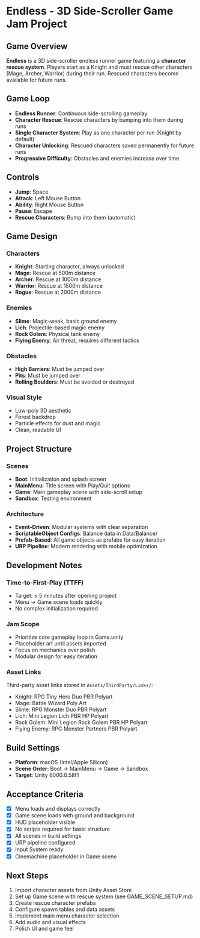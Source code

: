 # Endless - 3D Side-Scroller Game Jam Project

## Game Overview
**Endless** is a 3D side-scroller endless runner game featuring a **character rescue system**. Players start as a Knight and must rescue other characters (Mage, Archer, Warrior) during their run. Rescued characters become available for future runs.

## Game Loop
- **Endless Runner**: Continuous side-scrolling gameplay
- **Character Rescue**: Rescue characters by bumping into them during runs
- **Single Character System**: Play as one character per run (Knight by default)
- **Character Unlocking**: Rescued characters saved permanently for future runs
- **Progressive Difficulty**: Obstacles and enemies increase over time

## Controls
- **Jump**: Space
- **Attack**: Left Mouse Button
- **Ability**: Right Mouse Button
- **Pause**: Escape
- **Rescue Characters**: Bump into them (automatic)

## Game Design

### Characters
- **Knight**: Starting character, always unlocked
- **Mage**: Rescue at 500m distance
- **Archer**: Rescue at 1000m distance  
- **Warrior**: Rescue at 1500m distance
- **Rogue**: Rescue at 2000m distance

### Enemies
- **Slime**: Magic-weak, basic ground enemy
- **Lich**: Projectile-based magic enemy
- **Rock Golem**: Physical tank enemy
- **Flying Enemy**: Air threat, requires different tactics

### Obstacles
- **High Barriers**: Must be jumped over
- **Pits**: Must be jumped over
- **Rolling Boulders**: Must be avoided or destroyed

### Visual Style
- Low-poly 3D aesthetic
- Forest backdrop
- Particle effects for dust and magic
- Clean, readable UI

## Project Structure

### Scenes
- **Boot**: Initialization and splash screen
- **MainMenu**: Title screen with Play/Quit options
- **Game**: Main gameplay scene with side-scroll setup
- **Sandbox**: Testing environment

### Architecture
- **Event-Driven**: Modular systems with clear separation
- **ScriptableObject Configs**: Balance data in Data/Balance/
- **Prefab-Based**: All game objects as prefabs for easy iteration
- **URP Pipeline**: Modern rendering with mobile optimization

## Development Notes

### Time-to-First-Play (TTFF)
- Target: ≤ 5 minutes after opening project
- Menu → Game scene loads quickly
- No complex initialization required

### Jam Scope
- Prioritize core gameplay loop in Game.unity
- Placeholder art until assets imported
- Focus on mechanics over polish
- Modular design for easy iteration

### Asset Links
Third-party asset links stored in `Assets/ThirdParty/Links/`:
- Knight: RPG Tiny Hero Duo PBR Polyart
- Mage: Battle Wizard Poly Art
- Slime: RPG Monster Duo PBR Polyart
- Lich: Mini Legion Lich PBR HP Polyart
- Rock Golem: Mini Legion Rock Golem PBR HP Polyart
- Flying Enemy: RPG Monster Partners PBR Polyart

## Build Settings
- **Platform**: macOS (Intel/Apple Silicon)
- **Scene Order**: Boot → MainMenu → Game → Sandbox
- **Target**: Unity 6000.0.58f1

## Acceptance Criteria
- [x] Menu loads and displays correctly
- [x] Game scene loads with ground and background
- [x] HUD placeholder visible
- [x] No scripts required for basic structure
- [x] All scenes in build settings
- [x] URP pipeline configured
- [x] Input System ready
- [x] Cinemachine placeholder in Game scene

## Next Steps
1. Import character assets from Unity Asset Store
2. Set up Game scene with rescue system (see GAME_SCENE_SETUP.md)
3. Create rescue character prefabs
4. Configure spawn tables and data assets
5. Implement main menu character selection
6. Add audio and visual effects
7. Polish UI and game feel
